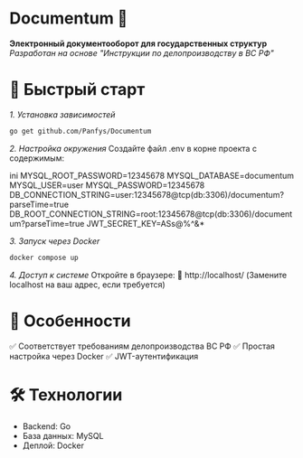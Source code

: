 # Documentum 📂
**Электронный документооборот для государственных структур**
*Разработан на основе "Инструкции по делопроизводству в ВС РФ"*

# 🚀 Быстрый старт
*1. Установка зависимостей*
```bash
go get github.com/Panfys/Documentum
```
*2. Настройка окружения*
Создайте файл .env в корне проекта с содержимым:

ini
MYSQL_ROOT_PASSWORD=12345678
MYSQL_DATABASE=documentum
MYSQL_USER=user
MYSQL_PASSWORD=12345678
DB_CONNECTION_STRING=user:12345678@tcp(db:3306)/documentum?parseTime=true
DB_ROOT_CONNECTION_STRING=root:12345678@tcp(db:3306)/documentum?parseTime=true
JWT_SECRET_KEY=ASs@$%dasewE123AFSDGf325@&41sdafHAJvs!@#$%^&*

*3. Запуск через Docker*
```bash
docker compose up
```
*4. Доступ к системе*
Откройте в браузере:
🔗 http://localhost/
(Замените localhost на ваш адрес, если требуется)

# 📌 Особенности
✅ Соответствует требованиям делопроизводства ВС РФ
✅ Простая настройка через Docker
✅ JWT-аутентификация

# 🛠 Технологии
- Backend: Go
- База данных: MySQL
- Деплой: Docker

